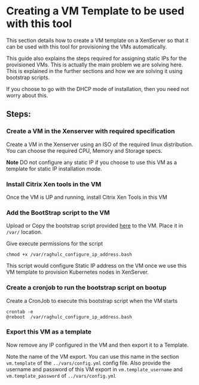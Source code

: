 # Creating a VM Template to be used with this tool

This section details how to create a VM template on a XenServer so that it can be used with this tool for provisioning the VMs automatically.

This guide also explains the steps required for assigning static IPs for the provisioned VMs. This is actually the main problem we are solving here. This is explained in the further sections and how we are solving it using bootstrap scripts.

If you choose to go with the DHCP mode of installation, then you need not worry about this.

## Steps:

### Create a VM in the Xenserver with required specification

Create a VM in the Xenserver using an ISO of the required linux distribution. You can choose the required CPU, Memory and Storage specs.

**Note** DO not configure any static IP if you choose to use this VM as a template for static IP installation mode.

### Install Citrix Xen tools in the VM

Once the VM is UP and running, install Citrix Xen Tools in this VM

### Add the BootStrap script to the VM

Upload or Copy the bootstrap script provided [here](../bootstrap-scripts/ubuntu/raghulc_configure_ip_address.bash) to the VM. Place it in `/var/` location.

Give execute permissions for the script

```
chmod +x /var/raghulc_configure_ip_address.bash
```

This script would configure Static IP address on the VM once we use this VM template to provision Kubernetes nodes in XenServer.

### Create a cronjob to run the bootstrap script on bootup

Create a CronJob to execute this bootstrap script when the VM starts

```
crontab -e
@reboot  /var/raghulc_configure_ip_address.bash
```

### Export this VM as a template

Now remove any IP configured in the VM and then export it to a Template. 

Note the name of the VM export. You can use this name in the section `vm.template` of the `../vars/config.yml` config file. Also provide the username and password of this VM export in `vm.template_username` and `vm.template_password` of `../vars/config.yml`

